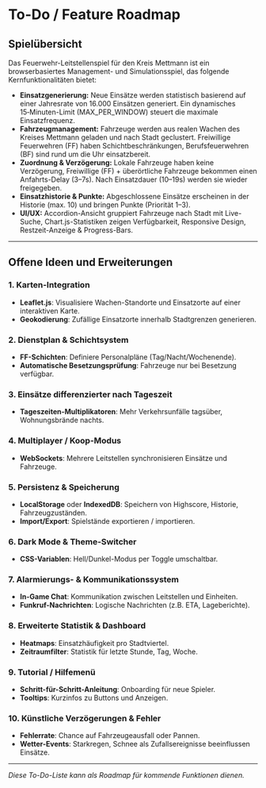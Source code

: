 # To-Do / Feature Roadmap

## Spielübersicht

Das Feuerwehr-Leitstellenspiel für den Kreis Mettmann ist ein browserbasiertes Management- und Simulationsspiel, das folgende Kernfunktionalitäten bietet:

* **Einsatzgenerierung:** Neue Einsätze werden statistisch basierend auf einer Jahresrate von 16.000 Einsätzen generiert. Ein dynamisches 15‑Minuten-Limit (MAX\_PER\_WINDOW) steuert die maximale Einsatzfrequenz.
* **Fahrzeugmanagement:** Fahrzeuge werden aus realen Wachen des Kreises Mettmann geladen und nach Stadt geclustert. Freiwillige Feuerwehren (FF) haben Schichtbeschränkungen, Berufsfeuerwehren (BF) sind rund um die Uhr einsatzbereit.
* **Zuordnung & Verzögerung:** Lokale Fahrzeuge haben keine Verzögerung, Freiwillige (FF) + überörtliche Fahrzeuge bekommen einen Anfahrts-Delay (3–7s). Nach Einsatzdauer (10–19s) werden sie wieder freigegeben.
* **Einsatzhistorie & Punkte:** Abgeschlossene Einsätze erscheinen in der Historie (max. 10) und bringen Punkte (Priorität 1–3).
* **UI/UX:** Accordion-Ansicht gruppiert Fahrzeuge nach Stadt mit Live-Suche, Chart.js-Statistiken zeigen Verfügbarkeit, Responsive Design, Restzeit-Anzeige & Progress-Bars.

---

## Offene Ideen und Erweiterungen

### 1. Karten-Integration

* **Leaflet.js**: Visualisiere Wachen-Standorte und Einsatzorte auf einer interaktiven Karte.
* **Geokodierung**: Zufällige Einsatzorte innerhalb Stadtgrenzen generieren.

### 2. Dienstplan & Schichtsystem

* **FF-Schichten**: Definiere Personalpläne (Tag/Nacht/Wochenende).
* **Automatische Besetzungsprüfung**: Fahrzeuge nur bei Besetzung verfügbar.

### 3. Einsätze differenzierter nach Tageszeit

* **Tageszeiten-Multiplikatoren**: Mehr Verkehrsunfälle tagsüber, Wohnungsbrände nachts.

### 4. Multiplayer / Koop-Modus

* **WebSockets**: Mehrere Leitstellen synchronisieren Einsätze und Fahrzeuge.

### 5. Persistenz & Speicherung

* **LocalStorage** oder **IndexedDB**: Speichern von Highscore, Historie, Fahrzeugzuständen.
* **Import/Export**: Spielstände exportieren / importieren.

### 6. Dark Mode & Theme-Switcher

* **CSS-Variablen**: Hell/Dunkel-Modus per Toggle umschaltbar.

### 7. Alarmierungs- & Kommunikationssystem

* **In-Game Chat**: Kommunikation zwischen Leitstellen und Einheiten.
* **Funkruf-Nachrichten**: Logische Nachrichten (z.B. ETA, Lageberichte).

### 8. Erweiterte Statistik & Dashboard

* **Heatmaps**: Einsatzhäufigkeit pro Stadtviertel.
* **Zeitraumfilter**: Statistik für letzte Stunde, Tag, Woche.

### 9. Tutorial / Hilfemenü

* **Schritt-für-Schritt-Anleitung**: Onboarding für neue Spieler.
* **Tooltips**: Kurzinfos zu Buttons und Anzeigen.

### 10. Künstliche Verzögerungen & Fehler

* **Fehlerrate**: Chance auf Fahrzeugeausfall oder Pannen.
* **Wetter-Events**: Starkregen, Schnee als Zufallsereignisse beeinflussen Einsätze.

---

*Diese To-Do-Liste kann als Roadmap für kommende Funktionen dienen.*
